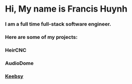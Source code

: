 # Hi, My name is Francis Huynh

### I am a full time full-stack software engineer.
### Here are some of my projects:
### HeirCNC
### AudioDome
### [Keebsy](https://github.com/FrancisHuynh95/Capstone)

<!--
**FrancisHuynh95/FrancisHuynh95** is a ✨ _special_ ✨ repository because its `README.md` (this file) appears on your GitHub profile.

Here are some ideas to get you started:

- 🔭 I’m currently working on ...
- 🌱 I’m currently learning ...
- 👯 I’m looking to collaborate on ...
- 🤔 I’m looking for help with ...
- 💬 Ask me about ...
- 📫 How to reach me: ...
- 😄 Pronouns: ...
- ⚡ Fun fact: ...
-->
